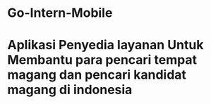 # Go-Intern-Mobile
# Aplikasi Penyedia layanan Untuk Membantu para pencari tempat magang dan pencari kandidat magang di indonesia